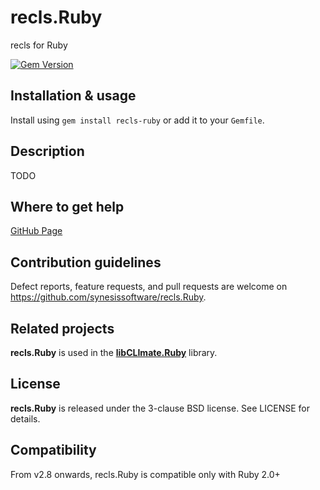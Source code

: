 # recls.Ruby
recls for Ruby

[![Gem Version](https://badge.fury.io/rb/recls-ruby.svg)](https://badge.fury.io/rb/recls-ruby)

## Installation & usage

Install using `gem install recls-ruby` or add it to your `Gemfile`.

## Description

TODO

## Where to get help

[GitHub Page](https://github.com/synesissoftware/recls.Ruby "GitHub Page")

## Contribution guidelines

Defect reports, feature requests, and pull requests are welcome on https://github.com/synesissoftware/recls.Ruby.

## Related projects

**recls.Ruby** is used in the **[libCLImate.Ruby](https://github.com/synesissoftware/libCLImate.Ruby)** library.

## License

**recls.Ruby** is released under the 3-clause BSD license. See LICENSE for details.

## Compatibility

From v2.8 onwards, recls.Ruby is compatible only with Ruby 2.0+

